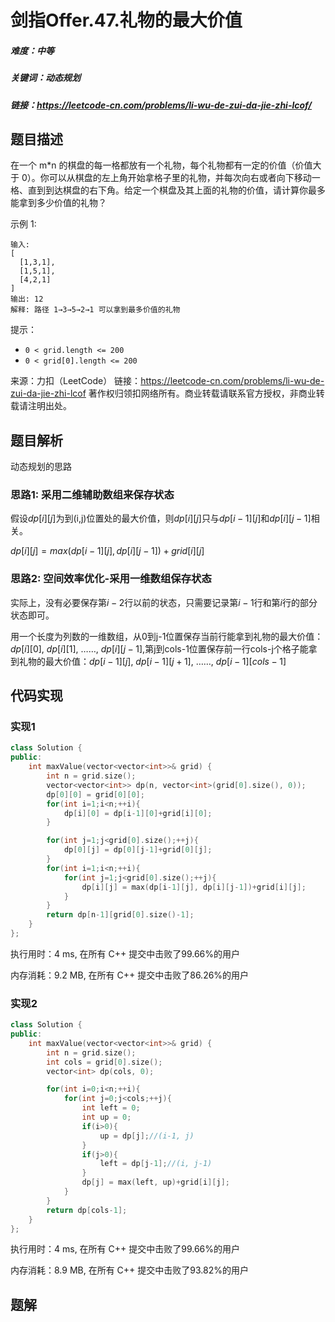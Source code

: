# 剑指Offer.47.礼物的最大价值

##### 难度：中等

##### 关键词：动态规划

##### 链接：https://leetcode-cn.com/problems/li-wu-de-zui-da-jie-zhi-lcof/

## 题目描述

在一个 m*n 的棋盘的每一格都放有一个礼物，每个礼物都有一定的价值（价值大于 0）。你可以从棋盘的左上角开始拿格子里的礼物，并每次向右或者向下移动一格、直到到达棋盘的右下角。给定一个棋盘及其上面的礼物的价值，请计算你最多能拿到多少价值的礼物？

示例 1:

```
输入: 
[
  [1,3,1],
  [1,5,1],
  [4,2,1]
]
输出: 12
解释: 路径 1→3→5→2→1 可以拿到最多价值的礼物
```

提示：

- `0 < grid.length <= 200`
- `0 < grid[0].length <= 200`

来源：力扣（LeetCode）
链接：https://leetcode-cn.com/problems/li-wu-de-zui-da-jie-zhi-lcof
著作权归领扣网络所有。商业转载请联系官方授权，非商业转载请注明出处。

## 题目解析

动态规划的思路

### 思路1: 采用二维辅助数组来保存状态

假设$dp[i][j]$为到(i,j)位置处的最大价值，则$dp[i][j]$只与$dp[i-1][j]$和$dp[i][j-1]$相关。

$dp[i][j]=max(dp[i-1][j], dp[i][j-1])+grid[i][j]$

### 思路2: 空间效率优化-采用一维数组保存状态

实际上，没有必要保存第$i-2$行以前的状态，只需要记录第$i-1$行和第$i$行的部分状态即可。

用一个长度为列数的一维数组，从0到j-1位置保存当前行能拿到礼物的最大价值：$dp[i][0]$, $dp[i][1]$, ……, $dp[i][j-1]$,第j到cols-1位置保存前一行cols-j个格子能拿到礼物的最大价值：$dp[i-1][j]$, $dp[i-1][j+1]$, ……, $dp[i-1][cols-1]$

## 代码实现

### 实现1

```c++
class Solution {
public:
    int maxValue(vector<vector<int>>& grid) {
        int n = grid.size();
        vector<vector<int>> dp(n, vector<int>(grid[0].size(), 0));
        dp[0][0] = grid[0][0];
        for(int i=1;i<n;++i){
            dp[i][0] = dp[i-1][0]+grid[i][0];
        }

        for(int j=1;j<grid[0].size();++j){
            dp[0][j] = dp[0][j-1]+grid[0][j];
        }
        for(int i=1;i<n;++i){
            for(int j=1;j<grid[0].size();++j){
                dp[i][j] = max(dp[i-1][j], dp[i][j-1])+grid[i][j];
            }
        }
        return dp[n-1][grid[0].size()-1];
    }
};
```

执行用时：4 ms, 在所有 C++ 提交中击败了99.66%的用户

内存消耗：9.2 MB, 在所有 C++ 提交中击败了86.26%的用户

### 实现2

```c++
class Solution {
public:
    int maxValue(vector<vector<int>>& grid) {
        int n = grid.size();
        int cols = grid[0].size();
        vector<int> dp(cols, 0);

        for(int i=0;i<n;++i){
            for(int j=0;j<cols;++j){
                int left = 0;
                int up = 0;
                if(i>0){
                    up = dp[j];//(i-1, j)
                }
                if(j>0){
                    left = dp[j-1];//(i, j-1)
                }
                dp[j] = max(left, up)+grid[i][j];
            }
        }
        return dp[cols-1];
    }
};
```

执行用时：4 ms, 在所有 C++ 提交中击败了99.66%的用户

内存消耗：8.9 MB, 在所有 C++ 提交中击败了93.82%的用户

## 题解

